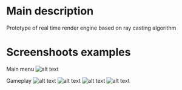 # Main description
Prototype of real time render engine based on ray casting algorithm

# Screenshoots examples
 Main menu
 ![alt text](https://github.com/Wolf3D/blob/master/Sceenshoots/MainMenu.png) 
 
 Gameplay
 ![alt text](https://github.com/Wolf3D/blob/master/Sceenshoots/Gameplay1.png) 
 ![alt text](https://github.com/Wolf3D/blob/master/Sceenshoots/Gameplay2.png) 
 ![alt text](https://github.com/Wolf3D/blob/master/Sceenshoots/Gameplay3.png) 
 ![alt text](https://github.com/Wolf3D/blob/master/Sceenshoots/Gameplay4.png) 
